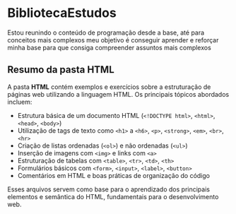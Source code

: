 # BibliotecaEstudos
Estou reunindo o conteúdo de programação desde a base, até para conceitos mais complexos meu objetivo é conseguir aprender e reforçar minha base para que consiga compreender assuntos mais complexos

## Resumo da pasta HTML

A pasta **HTML** contém exemplos e exercícios sobre a estruturação de páginas web utilizando a linguagem HTML. Os principais tópicos abordados incluem:

- Estrutura básica de um documento HTML (`<!DOCTYPE html>`, `<html>`, `<head>`, `<body>`)
- Utilização de tags de texto como `<h1>` a `<h6>`, `<p>`, `<strong>`, `<em>`, `<br>`, `<hr>`
- Criação de listas ordenadas (`<ol>`) e não ordenadas (`<ul>`)
- Inserção de imagens com `<img>` e links com `<a>`
- Estruturação de tabelas com `<table>`, `<tr>`, `<td>`, `<th>`
- Formulários básicos com `<form>`, `<input>`, `<label>`, `<button>`
- Comentários em HTML e boas práticas de organização do código

Esses arquivos servem como base para o aprendizado dos principais elementos e semântica do HTML, fundamentais para o desenvolvimento web.
